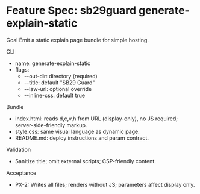 # Feature Spec: sb29guard generate-explain-static

Goal
Emit a static explain page bundle for simple hosting.

CLI
- name: generate-explain-static
- flags:
  - --out-dir: directory (required)
  - --title: default "SB29 Guard"
  - --law-url: optional override
  - --inline-css: default true

Bundle
- index.html: reads d,c,v,h from URL (display-only), no JS required; server-side-friendly markup.
- style.css: same visual language as dynamic page.
- README.md: deploy instructions and param contract.

Validation
- Sanitize title; omit external scripts; CSP-friendly content.

Acceptance
- PX-2: Writes all files; renders without JS; parameters affect display only.
